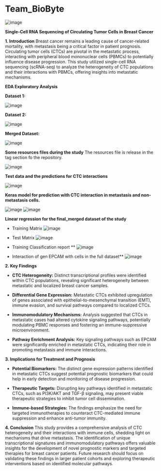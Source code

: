 # Team_BioByte

![image](https://github.com/user-attachments/assets/b977fd30-56fd-4844-b3e8-a9b8554e51b4)

**Single-Cell RNA Sequencing of Circulating Tumor Cells in Breast Cancer**

**1. Introduction**  Breast cancer remains a leading cause of cancer-related mortality, with metastasis being a critical factor in patient prognosis. Circulating tumor cells (CTCs) are pivotal in the metastatic process, interacting with peripheral blood mononuclear cells (PBMCs) to potentially influence disease progression. This study utilized single-cell RNA sequencing (scRNA-seq) to analyze the heterogeneity of CTC populations and their interactions with PBMCs, offering insights into metastatic mechanisms.

**EDA Exploratory Analysis**

**Dataset 1:**

![image](https://github.com/user-attachments/assets/68e14023-2d48-43d9-be82-5bd047c99e30)

**Dataset 2:**

![image](https://github.com/user-attachments/assets/62664b8f-5e8a-4f60-8fa4-5687427abaa0)

**Merged Dataset:**

![image](https://github.com/user-attachments/assets/3157397e-cdb4-4f5a-a3e8-9cff8412dddc)

**Some resources files during the study** The resources file is release in the tag section fo the repository. 

![image](https://github.com/user-attachments/assets/ae11d259-2555-4b9d-94d6-10106665e332)

**Test data and the predictions for CTC interactions**

![image](https://github.com/user-attachments/assets/0ed3b895-2983-4916-a8f3-3b6fc39982f1)

**Keras model for prediction with CTC interaction in metastasis and non-metastasis cells.**

![image](https://github.com/user-attachments/assets/f165619d-a18c-4707-9469-f43f882eff6a)
![image](https://github.com/user-attachments/assets/a50ef48a-26e6-4f6e-9427-f890ac906567)

**Linear regression for the final_merged dataset of the study**

+ Training Matrix
  ![image](https://github.com/user-attachments/assets/02587c48-5610-42a5-830f-c389f2eba33b)

+ Test Matrix
  ![image](https://github.com/user-attachments/assets/8989dfa4-8f24-4148-a946-3489c169097c)

+ Training Classification report **
  ![image](https://github.com/user-attachments/assets/57dc07d5-b07f-4498-8273-16ab0cb3b1fd)

+ Interaction of gen EPCAM with cells in the full dataset**
  ![image](https://github.com/user-attachments/assets/18a350c7-4c52-4e62-8788-df0f234bf407)

**2. Key Findings**

+ **CTC Heterogeneity:** Distinct transcriptional profiles were identified within CTC populations, revealing significant heterogeneity between metastatic and localized breast cancer samples.

+ **Differential Gene Expression:** Metastatic CTCs exhibited upregulation of genes associated with epithelial-to-mesenchymal transition (EMT), immune evasion, and survival pathways compared to localized CTCs.

+ **Immunomodulatory Mechanisms:** Analysis suggested that CTCs in metastatic cases had altered cytokine signaling pathways, potentially modulating PBMC responses and fostering an immune-suppressive microenvironment.

+ **Pathway Enrichment Analysis:** Key signaling pathways such as EPCAM were significantly enriched in metastatic CTCs, indicating their role in promoting metastasis and immune interactions.

**3. Implications for Treatment and Prognosis**

+ **Potential Biomarkers:** The distinct gene expression patterns identified in metastatic CTCs suggest potential prognostic biomarkers that could help in early detection and monitoring of disease progression.

+ **Therapeutic Targets:** Disrupting key pathways identified in metastatic CTCs, such as PI3K/AKT and TGF-β signaling, may present viable therapeutic strategies to inhibit tumor cell dissemination.

+ **Immune-based Strategies:** The findings emphasize the need for targeted immunotherapies to counteract CTC-mediated immune suppression and enhance anti-tumor immunity.

**4. Conclusion** This study provides a comprehensive analysis of CTC heterogeneity and their interactions with immune cells, shedding light on mechanisms that drive metastasis. The identification of unique transcriptional signatures and immunomodulatory pathways offers valuable insights for the development of novel prognostic markers and targeted therapies for breast cancer patients. Future research should focus on validating these findings in larger patient cohorts and exploring therapeutic interventions based on identified molecular pathways.
